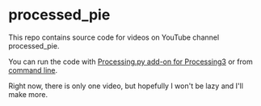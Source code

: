 # processed_pie
This repo contains source code for videos on YouTube channel processed_pie.

You can run the code with [Processing.py add-on for Processing3](https://py.processing.org/tutorials/gettingstarted/) or from [command line](https://py.processing.org/tutorials/command-line/).

Right now, there is only one video, but hopefully I won't be lazy and I'll make more.

